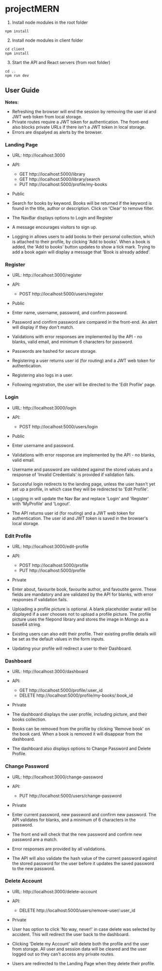 # projectMERN

1. Install node modules in the root folder
```
npm install
```
2. Install node modules in client folder
```
cd client
npm install
```
3. Start the API and React servers (from root folder)
```
cd ..
npm run dev
```

## User Guide

**Notes**: 
- Refreshing the browser will end the session by removing the user id and JWT web token from local storage.
- Private routes require a JWT token for authentication. The front-end also blocks private URLs if there isn't a JWT token in local storage.
- Errors are dispalyed as alerts by the browser.

### Landing Page

- URL:  http://localhost:3000

- API:  

    - GET http://localhost:5000/library  
    - GET http://localhost:5000/library/search  
    - PUT http://localhost:5000/profile/my-books
    
- Public

- Search for books by keyword. Books will be returned if the keyword is found in the title, author or description. Click on 'Clear' to remove filter.
- The NavBar displays options to Login and Register
- A message encourages visitors to sign up.
- Logging in allows users to add books to their personal collection, which is attached to their profile, by clicking 'Add to books'. When a book is added, the 'Add to books' button updates to show a tick mark. Trying to add a book again will display a message that 'Book is already added'.

### Register

- URL:  http://localhost:3000/register

- API:  

    - POST http://localhost:5000/users/register

- Public

- Enter name, username, password, and confirm password. 
- Password and confirm password are compared in the front-end. An alert will display if they don't match.
- Validations with error responses are implemented by the API - no blanks, valid email, and minimum 6 characters for password.
- Passwords are hashed for secure storage.
- Registering a user returns user id (for routing) and a JWT web token for authentication. 
- Registering also logs in a user. 
- Following registration, the user will be directed to the 'Edit Profile' page.

### Login

- URL:  http://localhost:3000/login

- API:  

    - POST http://localhost:5000/users/login

- Public

- Enter username and password. 
- Validations with error response are implemented by the API - no blanks, valid email. 
- Username and password are validated against the stored values and a response of 'Invalid Credentials' is provided if validation fails. 
- Succesful login redirects to the landing page, unless the user hasn't yet set up a profile, in which case they will be redirected to 'Edit Profile'.
- Logging in will update the Nav Bar and replace 'Login' and 'Register' with 'MyProfile' and 'Logout'.
- The API returns user id (for routing) and a JWT web token for authentication. The user id and JWT token is saved in the browser's local storage. 

### Edit Profile

- URL:  http://localhost:3000/edit-profile

- API:  
    
    - POST http://localhost:5000/profile  
    - PUT http://localhost:5000/profile

- Private

- Enter about, favourite book, favourite author, and favoutite genre. These fields are mandatory and are validated by the API for blanks, with error responses if validation fails.
- Uploading a profile picture is optional. A blank placeholder avatar will be displayed if a user chooses not to upload a profile picture. The profile picture uses the filepond library and stores the image in Mongo as a base64 string.
- Existing users can also edit their profile. Their existing profile details will be set as the default values in the form inputs.
- Updating your profile will redirect a user to their Dashboard.

### Dashboard

- URL:  http://localhost:3000/dashboard

- API:  

    - GET http://localhost:5000/profile/:user_id  
    - DELETE http://localhost:5000/profile/my-books/:book_id

- Private

- The dashboard displays the user profile, including picture, and their books collection.
- Books can be removed from the profile by clicking 'Remove book' on the book card. When a book is removed it will disappear from the dashboard.
- The dashboard also displays options to Change Password and Delete Profile.

### Change Password

- URL:  http://localhost:3000/change-password

- API:  

    - PUT http://localhost:5000/users/change-password

- Private

- Enter current password, new password and confirm new password. The API validates for blanks, and a minimum of 6 characters in the password.
- The front end will check that the new password and confirm new password are a match.
- Error responses are provided by all validations.
- The API will also validate the hash value of the current password against the stored password for the user before it updates the saved password to the new password.

### Delete Account

- URL:  http://localhost:3000/delete-account

- API:  

    - DELETE http://localhost:5000/users/remove-user/:user_id

- Private

- User has option to click 'No way, never!' in case delete was selected by accident. This will redirect the user back to the dashboard.
- Clicking 'Delete my Account' will delete both the profile and the user from storage. All user and session data will be cleared and the user logged out so they can't access any private routes.
- Users are redirected to the Landing Page when they delete their profile.
